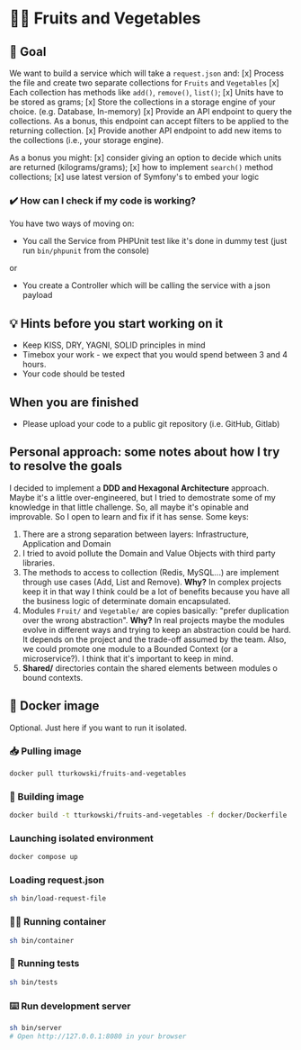 # 🍎🥕 Fruits and Vegetables

## 🎯 Goal
We want to build a service which will take a `request.json` and:
[x] Process the file and create two separate collections for `Fruits` and `Vegetables`
[x] Each collection has methods like `add()`, `remove()`, `list()`;
[x] Units have to be stored as grams;
[x] Store the collections in a storage engine of your choice. (e.g. Database, In-memory)
[x] Provide an API endpoint to query the collections. As a bonus, this endpoint can accept filters to be applied to the returning collection.
[x] Provide another API endpoint to add new items to the collections (i.e., your storage engine).

As a bonus you might:
[x] consider giving an option to decide which units are returned (kilograms/grams);
[x] how to implement `search()` method collections;
[x] use latest version of Symfony's to embed your logic 

### ✔️ How can I check if my code is working?
You have two ways of moving on:
* You call the Service from PHPUnit test like it's done in dummy test (just run `bin/phpunit` from the console)

or

* You create a Controller which will be calling the service with a json payload

## 💡 Hints before you start working on it
* Keep KISS, DRY, YAGNI, SOLID principles in mind
* Timebox your work - we expect that you would spend between 3 and 4 hours.
* Your code should be tested

## When you are finished
* Please upload your code to a public git repository (i.e. GitHub, Gitlab)

## Personal approach: some notes about how I try to resolve the goals
I decided to implement a **DDD and Hexagonal Architecture** approach. Maybe it's a little over-engineered, but I tried
to demostrate some of my knowledge in that little challenge. So, all maybe it's opinable and improvable. So I open to
learn and fix if it has sense. Some keys:
1. There are a strong separation between layers: Infrastructure, Application and Domain
2. I tried to avoid pollute the Domain and Value Objects with third party libraries.
3. The methods to access to collection (Redis, MySQL...) are implement through use cases (Add, List and Remove). 
   **Why?** In complex projects keep it in that way I think could be a lot of benefits because you have all the business logic of determinate domain encapsulated.
4. Modules ```Fruit/``` and ```Vegetable/``` are copies basically: "prefer duplication over the wrong abstraction".
   **Why?** In real projects maybe the modules evolve in different ways and trying to keep an abstraction could be hard.
   It depends on the project and the trade-off assumed by the team. Also, we could promote one module to a Bounded Context
   (or a microservice?). I think that it's important to keep in mind.
5. **Shared/** directories contain the shared elements between modules o bound contexts.

## 🐳 Docker image
Optional. Just here if you want to run it isolated.

### 📥 Pulling image
```bash
docker pull tturkowski/fruits-and-vegetables
```

### 🧱 Building image
```bash
docker build -t tturkowski/fruits-and-vegetables -f docker/Dockerfile .
```

### Launching isolated environment
```bash
docker compose up
```

### Loading request.json
```bash
sh bin/load-request-file
```

### 🏃‍♂️ Running container
```bash
sh bin/container
```

### 🛂 Running tests
```bash
sh bin/tests
```

### ⌨️ Run development server
```bash
sh bin/server
# Open http://127.0.0.1:8080 in your browser
```
